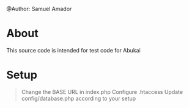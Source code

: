 @Author: Samuel Amador

# About 

This source code is intended for test code for Abukai

# Setup

> Change the BASE URL in index.php
> Configure .htaccess
> Update config/database.php according to your setup